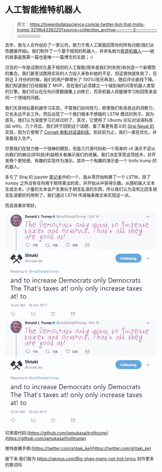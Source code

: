 # 人工智能推特机器人

> 原文：<https://towardsdatascience.com/ai-twitter-bot-that-trolls-trump-3219b4338220?source=collection_archive---------3----------------------->

去年，我与人合作创办了一家公司，致力于用人工智能回答你的所有问题(我们从性健康开始)。我们制作了一个基于规则的机器人，并命名她为[索菲机器人](https://medium.com/@iamukasa/chronicles-of-a-bot-startup-c8ab49424956)——她的故事是我第一篇也是唯一一篇博文的主题；-)

过去的一年是试图优化基于规则的人工智能(很多是我们的失败)和创造一个新模型的集合。我们甚至试图用实际的人力投入来弥补她的不足，但这很快就失败了，在将近 3 月份的时候，我们的用户群增长了 100%(改天再发)，随后评论直线下降。我们知道我们已经超越了 MVP，现在我们必须建立一个端到端的问答机器人类型的引擎。我们可以在任何问答数据集上训练它，苏菲机器人将能够学习和回答来自同一个领域的问题。

我们天真地玩着机器学习实现，不管我们如何努力，即使我们有吴恩达的洞察力，它也永远不会工作。然后出现了一个我们根本不想碰的 LSTM 模式的例子。因为首先，我们认为深度学习已经过时了，其次，它使用了 Ubuntu 论坛对话语料库(如 wth)。几个月后，我们终于回到这个话题，看了看更有意义的 [Siraj Naval 的](https://github.com/llSourcell/tensorflow_chatbot)实现，因为它使用了 [Cornell 电影对话语料库](https://www.cs.cornell.edu/~cristian/Cornell_Movie-Dialogs_Corpus.html)。到目前为止，我们一直在优化，并准备投入生产。

尽管我们在努力做一个很棒的模型，但是几行源代码和一个简单的 cli 演示不足以向我们的麻瓜(非科技)利益相关者展示我们的进展。我们决定享受这项技术，并开发两个更轻便、有趣的实现作为演示。其中一个有趣的演示是一个 trolls trump 的机器人。

多亏了 Siraj 的 jupyter [笔记本](https://github.com/llSourcell/LSTM_Networks)中的一个，我从零开始构建了一个 LSTM，除了 numpy 之外没有任何用于矩阵乘法的库，并开始从中获得乐趣。从随机输入文本生成文本。少量的文本会产生类似于胡言乱语的东西，所以我们认为没有比回复胡言乱语更好的用例了。我们通过 LSTM 传递每条推文来实现这一点。

而且效果非常好。

![](img/a50108d3cd33d67f0253dd8a70a033b1.png)![](img/a50108d3cd33d67f0253dd8a70a033b1.png)

可用源代码:[https://github.com/iamukasa/trolltrump](https://github.com/iamukasa/trolltrump)

推特直播手柄:[https://twitter.com/shtaki_ke](https://twitter.com/shtaki_ke)

接下来:我们能为 https://genius.com/Big-shaq-mans-not-hot-lyrics 创作更多的歌词吗
